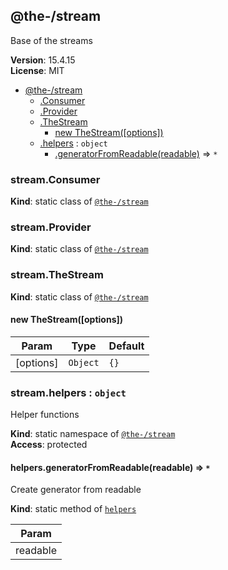 <!--- Code generated by @the-/script-doc. DO NOT EDIT. -->

<a name="module_@the-/stream"></a>

## @the-/stream
Base of the streams

**Version**: 15.4.15  
**License**: MIT  

* [@the-/stream](#module_@the-/stream)
    * [.Consumer](#module_@the-/stream.Consumer)
    * [.Provider](#module_@the-/stream.Provider)
    * [.TheStream](#module_@the-/stream.TheStream)
        * [new TheStream([options])](#new_module_@the-/stream.TheStream_new)
    * [.helpers](#module_@the-/stream.helpers) : <code>object</code>
        * [.generatorFromReadable(readable)](#module_@the-/stream.helpers.generatorFromReadable) ⇒ <code>\*</code>

<a name="module_@the-/stream.Consumer"></a>

### stream.Consumer
**Kind**: static class of [<code>@the-/stream</code>](#module_@the-/stream)  
<a name="module_@the-/stream.Provider"></a>

### stream.Provider
**Kind**: static class of [<code>@the-/stream</code>](#module_@the-/stream)  
<a name="module_@the-/stream.TheStream"></a>

### stream.TheStream
**Kind**: static class of [<code>@the-/stream</code>](#module_@the-/stream)  
<a name="new_module_@the-/stream.TheStream_new"></a>

#### new TheStream([options])

| Param | Type | Default |
| --- | --- | --- |
| [options] | <code>Object</code> | <code>{}</code> | 

<a name="module_@the-/stream.helpers"></a>

### stream.helpers : <code>object</code>
Helper functions

**Kind**: static namespace of [<code>@the-/stream</code>](#module_@the-/stream)  
**Access**: protected  
<a name="module_@the-/stream.helpers.generatorFromReadable"></a>

#### helpers.generatorFromReadable(readable) ⇒ <code>\*</code>
Create generator from readable

**Kind**: static method of [<code>helpers</code>](#module_@the-/stream.helpers)  

| Param |
| --- |
| readable | 

